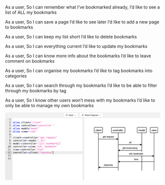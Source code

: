 As a user,
So I can remember what I’ve bookmarked already,
I’d like to see a list of ALL my bookmarks

As a user,
So I can save a page I’d like to see later
I’d like to add a new page to bookmarks

As a user,
So I can keep my list short
I’d like to delete bookmarks

As a user,
So I can everything current
I’d like to update my bookmarks

As a user,
So I can know more info about the bookmarks
I’d like to leave comment on bookmarks

As a user,
So I can organise my bookmarks
I’d like to tag bookmarks into categories

As a user,
So I can search through my bookmarks
I’d like to be able to filter through my bookmarks by tag

As a user,
So I know other users won’t mess with my bookmarks
I’d like to only be able to manage my own bookmarks

![plot](./diagrams/user-story-1.png)